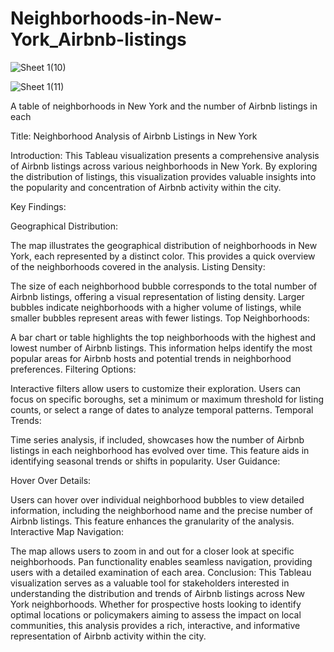 # Neighborhoods-in-New-York_Airbnb-listings


![Sheet 1(10)](https://github.com/stevenrayhinojosa-gmail-com/Neighborhoods-in-New-York_Airbnb-listings/assets/17886818/382c27e6-bc65-4d31-b3ed-2092a9ac658b)

![Sheet 1(11)](https://github.com/stevenrayhinojosa-gmail-com/Neighborhoods-in-New-York_Airbnb-listings/assets/17886818/2970a1fa-0f2c-4a7c-a8a7-cd4e0d98a8ef)


A table of neighborhoods in New York and the number of Airbnb listings in each

Title: Neighborhood Analysis of Airbnb Listings in New York

Introduction:
This Tableau visualization presents a comprehensive analysis of Airbnb listings across various neighborhoods in New York. By exploring the distribution of listings, this visualization provides valuable insights into the popularity and concentration of Airbnb activity within the city.

Key Findings:

Geographical Distribution:

The map illustrates the geographical distribution of neighborhoods in New York, each represented by a distinct color. This provides a quick overview of the neighborhoods covered in the analysis.
Listing Density:

The size of each neighborhood bubble corresponds to the total number of Airbnb listings, offering a visual representation of listing density. Larger bubbles indicate neighborhoods with a higher volume of listings, while smaller bubbles represent areas with fewer listings.
Top Neighborhoods:

A bar chart or table highlights the top neighborhoods with the highest and lowest number of Airbnb listings. This information helps identify the most popular areas for Airbnb hosts and potential trends in neighborhood preferences.
Filtering Options:

Interactive filters allow users to customize their exploration. Users can focus on specific boroughs, set a minimum or maximum threshold for listing counts, or select a range of dates to analyze temporal patterns.
Temporal Trends:

Time series analysis, if included, showcases how the number of Airbnb listings in each neighborhood has evolved over time. This feature aids in identifying seasonal trends or shifts in popularity.
User Guidance:

Hover Over Details:

Users can hover over individual neighborhood bubbles to view detailed information, including the neighborhood name and the precise number of Airbnb listings. This feature enhances the granularity of the analysis.
Interactive Map Navigation:

The map allows users to zoom in and out for a closer look at specific neighborhoods. Pan functionality enables seamless navigation, providing users with a detailed examination of each area.
Conclusion:
This Tableau visualization serves as a valuable tool for stakeholders interested in understanding the distribution and trends of Airbnb listings across New York neighborhoods. Whether for prospective hosts looking to identify optimal locations or policymakers aiming to assess the impact on local communities, this analysis provides a rich, interactive, and informative representation of Airbnb activity within the city.



